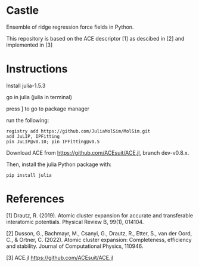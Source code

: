 # Castle

Ensemble of ridge regression force fields in Python.

This repository is based on the ACE descriptor [1] as descibed in [2] and implemented in [3]


# Instructions

Install julia-1.5.3

go in julia (julia in terminal)

press ] to go to package manager

run the following:


	registry add https://github.com/JuliaMolSim/MolSim.git
	add JuLIP, IPFitting
	pin JuLIP@v0.10; pin IPFitting@v0.5

Download ACE from https://github.com/ACEsuit/ACE.jl, branch dev-v0.8.x.

Then, install the julia Python package with:

	pip install julia


# References
[1] Drautz, R. (2019). Atomic cluster expansion for accurate and transferable interatomic potentials. Physical Review B, 99(1), 014104.

[2] Dusson, G., Bachmayr, M., Csanyi, G., Drautz, R., Etter, S., van der Oord, C., & Ortner, C. (2022). Atomic cluster expansion: Completeness, efficiency and stability. Journal of Computational Physics, 110946.

[3] ACE.jl https://github.com/ACEsuit/ACE.jl
